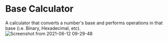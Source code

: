 # Base Calculator
A calculator that converts a number's base and performs operations in that base (i.e. Binary, Hexadecimal, etc). 
![Screenshot from 2021-06-12 09-29-48](https://user-images.githubusercontent.com/56371565/121782928-e38e8800-cb60-11eb-8849-1ffbe01f1474.png)
